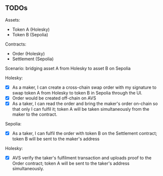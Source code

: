 ## TODOs

Assets:
- Token A (Holesky)
- Token B (Sepolia)

Contracts:
- Order (Holesky)
- Settlement (Sepolia)

Scenario: bridging asset A from Holesky to asset B on Sepolia

Holesky:
- [x] As a maker, I can create a cross-chain swap order with my signature to swap token A from Holesky to token B in Sepolia through the UI.
- [x] Order would be created off-chain on AVS
- [x] As a taker, I can read the order and bring the maker's order on-chain so that only I can fulfil it; token A will be taken simultaneously from the maker to the contract.

Sepolia:
- [x] As a taker, I can fulfil the order with token B on the Settlement contract; token B will be sent to the maker's address

Holesky:
- [x] AVS verify the taker's fulfilment transaction and uploads proof to the Order contract; token A will be sent to the taker's address simultaneously. 
